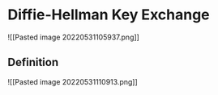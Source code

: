 # Diffie-Hellman Key Exchange
![[Pasted image 20220531105937.png]]

## Definition
![[Pasted image 20220531110913.png]]
